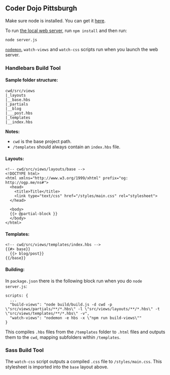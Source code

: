 ## Coder Dojo Pittsburgh

Make sure node is installed. You can get it [here](https://nodejs.org/en/download/).

To run [the local web server](https://github.com/tapio/live-server), run `npm install` and then run:

```
node server.js
```

[`nodemon`](https://github.com/remy/nodemon), `watch-views` and `watch-css` scripts run when you launch the web server.

### Handlebars Build Tool

#### Sample folder structure:

```
cwd/src/views
|_layouts
|__base.hbs
|_partials
|__blog
|___post.hbs
|_templates
|__index.hbs
```

**Notes:**

- `cwd` is the base project path.
- `/templates` should always contain an `index.hbs` file.

#### Layouts:

```
<!-- cwd/src/views/layouts/base -->
<!DOCTYPE html>
<html xmlns="http://www.w3.org/1999/xhtml" prefix="og: http://ogp.me/ns#">
  <head>
    <title>Title</title>
    <link type="text/css" href="/styles/main.css" rel="stylesheet">
  </head>

  <body>
  {{> @partial-block }}
  </body>
</html>
```

#### Templates:

```
<!-- cwd/src/views/templates/index.hbs -->
{{#> base}}
  {{> blog/post}}
{{/base}}
```

#### Building:

In `package.json` there is the following block run when you do `node server.js`:

```
scripts: {
  ...
  "build-views": "node build/build.js -d cwd -p \"src/views/partials/**/*.hbs\" -l \"src/views/layouts/**/*.hbs\" -t \"src/views/templates/**/*.hbs\" -v",
  "watch-views": "nodemon -e hbs -x \"npm run build-views\""
}
```

This compiles `.hbs` files from the `/templates` folder to `.html` files and outputs them to the `cwd`, mapping subfolders within `/templates`.

### Sass Build Tool

The `watch-css` script outputs a compiled `.css` file to `/styles/main.css`. This stylesheet is imported into the `base` layout above.
